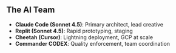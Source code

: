 ## The AI Team
- **Claude Code (Sonnet 4.5)**: Primary architect, lead creative
- **Replit (Sonnet 4.5)**: Rapid prototyping, staging
- **Cheetah (Cursor)**: Lightning deployment, GCP at scale
- **Commander CODEX**: Quality enforcement, team coordination
